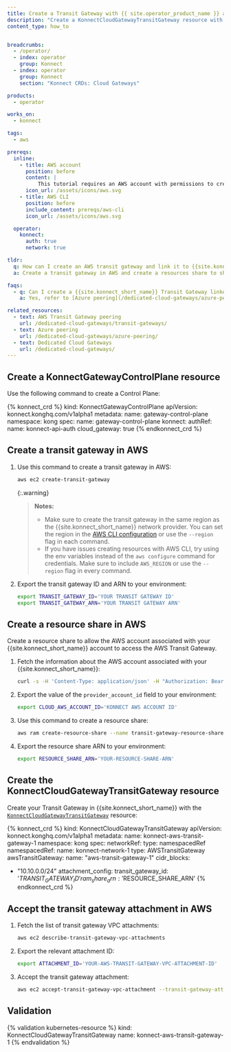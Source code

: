 ```yaml
---
title: Create a Transit Gateway with {{ site.operator_product_name }} and AWS
description: "Create a KonnectCloudGatewayTransitGateway resource with {{ site.operator_product_name }} and AWS."
content_type: how_to


breadcrumbs:
  - /operator/
  - index: operator
    group: Konnect
  - index: operator
    group: Konnect
    section: "Konnect CRDs: Cloud Gateways"

products:
  - operator

works_on:
  - konnect

tags:
  - aws

prereqs:
  inline: 
    - title: AWS account
      position: before
      content: |
          This tutorial requires an AWS account with permissions to create transit gateways and resource shares.
      icon_url: /assets/icons/aws.svg
    - title: AWS CLI
      position: before
      include_content: prereqs/aws-cli
      icon_url: /assets/icons/aws.svg

  operator:
    konnect:
      auth: true
      network: true

tldr:
  q: How can I create an AWS transit gateway and link it to {{site.konnect_short_name}} using {{ site.operator_product_name }}?
  a: Create a transit gateway in AWS and create a resources share to share the transit gateway with the AWS account linked to your {{site.konnect_short_name}} account. Then, create a [`KonnectCloudGatewayTransitGateway`](/operator/reference/custom-resources/#konnectcloudgatewaytransitgateway) and accept the transit gateway attachment in AWS.

faqs:
  - q: Can I create a {{site.konnect_short_name}} Transit Gateway linked to an Azure virtual network?
    a: Yes, refer to [Azure peering](/dedicated-cloud-gateways/azure-peering/) to learn how to configure your VNET Peering App on Azure, then configure the [`KonnectCloudGatewayTransitGateway`](/operator/reference/custom-resources/#konnectcloudgatewaytransitgateway) resource with the [`azureTransitGateway`](/operator/reference/custom-resources/#azuretransitgateway) field.

related_resources:
  - text: AWS Transit Gateway peering
    url: /dedicated-cloud-gateways/transit-gateways/
  - text: Azure peering
    url: /dedicated-cloud-gateways/azure-peering/
  - text: Dedicated Cloud Gateways
    url: /dedicated-cloud-gateways/
---
```


## Create a KonnectGatewayControlPlane resource

Use the following command to create a Control Plane:

<!-- vale off -->
{% konnect_crd %}
kind: KonnectGatewayControlPlane
apiVersion: konnect.konghq.com/v1alpha1
metadata:
  name: gateway-control-plane
  namespace: kong
spec:
  name: gateway-control-plane
  konnect:
    authRef:
      name: konnect-api-auth
  cloud_gateway: true
{% endkonnect_crd %}
<!-- vale on -->

## Create a transit gateway in AWS

1. Use this command to create a transit gateway in AWS:
   ```sh
   aws ec2 create-transit-gateway
   ```

   {:.warning}
   > **Notes:**
   > * Make sure to create the transit gateway in the same region as the {{site.konnect_short_name}} network provider. You can set the region in the [AWS CLI configuration](#aws-cli) or use the `--region` flag in each command.
   > * If you have issues creating resources with AWS CLI, try using the env variables instead of the `aws configure` command for credentials. Make sure to include `AWS_REGION` or use the `--region` flag in every command.

1. Export the transit gateway ID and ARN to your environment:
   ```sh
   export TRANSIT_GATEWAY_ID='YOUR TRANSIT GATEWAY ID'
   export TRANSIT_GATEWAY_ARN='YOUR TRANSIT GATEWAY ARN'
   ```

## Create a resource share in AWS

Create a resource share to allow the AWS account associated with your {{site.konnect_short_name}} account to access the AWS Transit Gateway.

1. Fetch the information about the AWS account associated with your {{site.konnect_short_name}}:

   ```sh
   curl -s -H 'Content-Type: application/json' -H "Authorization: Bearer $KONNECT_TOKEN" -XGET https://global.api.konghq.com/v2/cloud-gateways/provider-accounts | jq
   ```

1. Export the value of the `provider_account_id` field to your environment:

   ```sh
   export CLOUD_AWS_ACCOUNT_ID='KONNECT AWS ACCOUNT ID'
   ```

1. Use this command to create a resource share:
   ```sh
   aws ram create-resource-share --name transit-gateway-resource-share --resource-arns $TRANSIT_GATEWAY_ARN --principals $CLOUD_AWS_ACCOUNT_ID
   ```

1. Export the resource share ARN to your environment:
   ```sh
   export RESOURCE_SHARE_ARN='YOUR-RESOURCE-SHARE-ARN'
   ```

## Create the KonnectCloudGatewayTransitGateway resource

Create your Transit Gateway in {{site.konnect_short_name}} with the [`KonnectCloudGatewayTransitGateway`](/operator/reference/custom-resources/#konnectcloudgatewaytransitgateway) resource:

<!-- vale off -->
{% konnect_crd %}
kind: KonnectCloudGatewayTransitGateway
apiVersion: konnect.konghq.com/v1alpha1
metadata:
 name: konnect-aws-transit-gateway-1
 namespace: kong
spec:
 networkRef:
   type: namespacedRef
   namespacedRef:
     name: konnect-network-1 
 type: AWSTransitGateway
 awsTransitGateway:
   name: "aws-transit-gateway-1"
   cidr_blocks:
   - "10.10.0.0/24"
   attachment_config:
     transit_gateway_id: '$TRANSIT_GATEWAY_ID'
     ram_share_arn: '$RESOURCE_SHARE_ARN'
{% endkonnect_crd %}
<!-- vale on -->

## Accept the transit gateway attachment in AWS

1. Fetch the list of transit gateway VPC attachments:
   ```sh
   aws ec2 describe-transit-gateway-vpc-attachments
   ```

1. Export the relevant attachment ID:
   ```sh
   export ATTACHMENT_ID='YOUR-AWS-TRANSIT-GATEWAY-VPC-ATTACHMENT-ID'
   ```

1. Accept the transit gateway attachment:
   ```sh
   aws ec2 accept-transit-gateway-vpc-attachment --transit-gateway-attachment-id $ATTACHMENT_ID
   ```

## Validation

<!-- vale off -->
{% validation kubernetes-resource %}
kind: KonnectCloudGatewayTransitGateway
name: konnect-aws-transit-gateway-1
{% endvalidation %}
<!-- vale on -->

